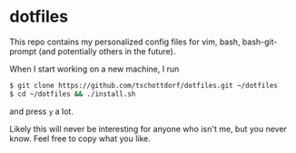 dotfiles
========

This repo contains my personalized config files for vim, bash, bash-git-prompt (and potentially others in the future).

When I start working on a new machine, I run

```bash
$ git clone https://github.com/tschottdorf/dotfiles.git ~/dotfiles
$ cd ~/dotfiles && ./install.sh
```
and press `y` a lot.

Likely this will never be interesting for anyone who isn't me, but you never know. Feel free to copy what you like.

